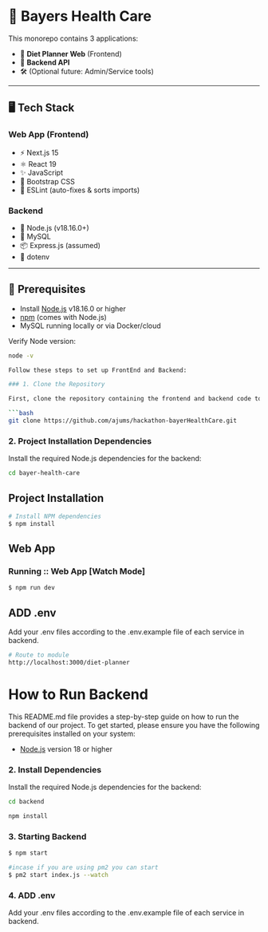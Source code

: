 # 🧬 Bayers Health Care

This monorepo contains 3 applications:

- 🥗 **Diet Planner Web** (Frontend)
- 🧠 **Backend API**
- 🛠️ (Optional future: Admin/Service tools)

---

## 🖥️ Tech Stack

### Web App (Frontend)

- ⚡️ Next.js 15
- ⚛️ React 19
- ✨ JavaScript
- 💨 Bootstrap CSS
- 📏 ESLint (auto-fixes & sorts imports)

### Backend

- 🧩 Node.js (v18.16.0+)
- 🐬 MySQL
- 📦 Express.js (assumed)
- 🔐 dotenv

---

## 🚀 Prerequisites

- Install [Node.js](https://nodejs.org/en) v18.16.0 or higher
- [npm](https://www.npmjs.com/) (comes with Node.js)
- MySQL running locally or via Docker/cloud

Verify Node version:

```bash
node -v

Follow these steps to set up FrontEnd and Backend:

### 1. Clone the Repository

First, clone the repository containing the frontend and backend code to your local machine using Git:

```bash
git clone https://github.com/ajums/hackathon-bayerHealthCare.git
```

### 2. Project Installation Dependencies

Install the required Node.js dependencies for the backend:

```bash
cd bayer-health-care
```


## Project Installation

```sh
# Install NPM dependencies
$ npm install
```


## Web App

### Running :: Web App [Watch Mode]

```sh
$ npm run dev
```

## ADD .env

Add your .env files according to the .env.example file of each service in backend.

```sh
# Route to module
http://localhost:3000/diet-planner
```

# How to Run Backend

This README.md file provides a step-by-step guide on how to run the backend of our project. To get started, please ensure you have the following prerequisites installed on your system:

- [Node.js](https://nodejs.org/) version 18 or higher


### 2. Install Dependencies

Install the required Node.js dependencies for the backend:

```bash
cd backend
```

```bash
npm install
```

### 3. Starting Backend

```sh
$ npm start
```

```sh
#incase if you are using pm2 you can start 
$ pm2 start index.js --watch
```
### 4. ADD .env

Add your .env files according to the .env.example file of each service in backend.
